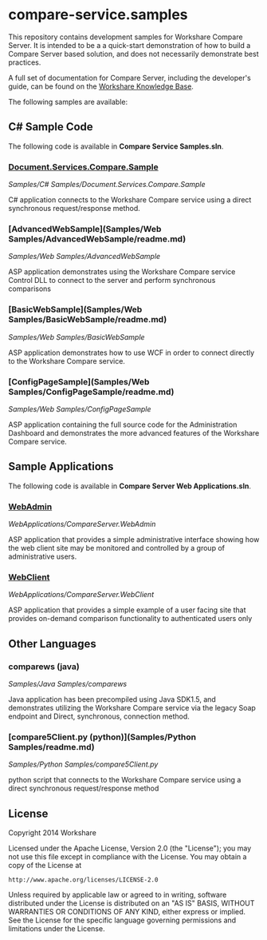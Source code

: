 compare-service.samples
=======================


This repository contains development samples for Workshare Compare Server. 
It is intended to be a a quick-start demonstration of how to build a 
Compare Server based solution, and does not necessarily demonstrate best practices.

A full set of documentation for Compare Server, including the developer's guide, 
can be found on the [Workshare Knowledge Base](http://workshare.force.com/knowledgebase/pkb_Home?l=en_US&c=Product%3AWorkshare_Compare_Server).

The following samples are available:

C# Sample Code
--------------
The following code is available in **Compare Service Samples.sln**.
### [Document.Services.Compare.Sample](Samples/C%23%20Samples/Document.Services.Compare.Sample/README.md)
*Samples/C# Samples/Document.Services.Compare.Sample*

C# application connects to the Workshare Compare service using a direct synchronous request/response method. 

### [AdvancedWebSample](Samples/Web Samples/AdvancedWebSample/readme.md)
*Samples/Web Samples/AdvancedWebSample*

ASP application demonstrates using the Workshare Compare service Control DLL to connect to the server and perform synchronous comparisons

### [BasicWebSample](Samples/Web Samples/BasicWebSample/readme.md)
*Samples/Web Samples/BasicWebSample*

ASP application demonstrates how to use WCF in order to connect directly to the Workshare Compare service.

### [ConfigPageSample](Samples/Web Samples/ConfigPageSample/readme.md)
*Samples/Web Samples/ConfigPageSample*

ASP application containing the full source code for the Administration Dashboard and demonstrates the more advanced features of the Workshare Compare service.

Sample Applications
-------------------
The following code is available in **Compare Server Web Applications.sln**.

### [WebAdmin](WebApplications/CompareServer.WebAdmin/readme.md)
*WebApplications/CompareServer.WebAdmin*

ASP application that provides a simple administrative interface showing how the web client site may be monitored and controlled by a group of administrative users.

### [WebClient](WebApplications/CompareServer.WebClient/readme.md)
*WebApplications/CompareServer.WebClient*

ASP application that provides a simple example of a user facing site that provides on-demand comparison functionality to authenticated users only


Other Languages
---------------
### comparews (java)
*Samples/Java Samples/comparews*

Java application has been precompiled using Java SDK1.5, and demonstrates utilizing the Workshare Compare service via the legacy Soap endpoint and Direct, synchronous, connection method.

### [compare5Client.py (python)](Samples/Python Samples/readme.md)
*Samples/Python Samples/compare5Client.py*

python script that connects to the Workshare Compare service using a direct synchronous request/response method



License
-------
Copyright 2014 Workshare 

Licensed under the Apache License, Version 2.0 (the "License");
you may not use this file except in compliance with the License.
You may obtain a copy of the License at

    http://www.apache.org/licenses/LICENSE-2.0

Unless required by applicable law or agreed to in writing, software
distributed under the License is distributed on an "AS IS" BASIS,
WITHOUT WARRANTIES OR CONDITIONS OF ANY KIND, either express or implied.
See the License for the specific language governing permissions and
limitations under the License.
